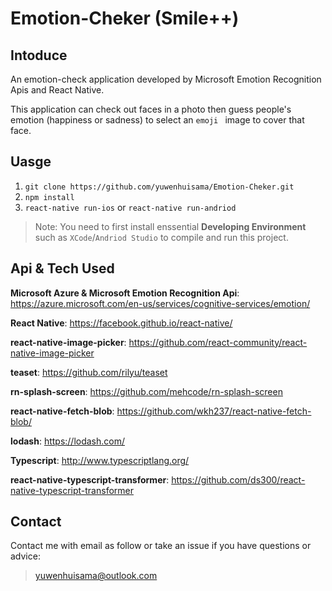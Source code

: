 # Emotion-Cheker (Smile++)
## Intoduce

An emotion-check application developed by Microsoft Emotion Recognition Apis and React Native.

This application can check out faces in a photo then guess people's emotion (happiness or sadness) to select an `emoji ` image to cover that face.

## Uasge

1. ``` git clone https://github.com/yuwenhuisama/Emotion-Cheker.git ```
2. ```npm install```
3. ```react-native run-ios``` or ```react-native run-andriod```

> Note: You need to first install enssential **Developing Environment** such as `XCode`/`Andriod Studio` to compile and run this project.

## Api & Tech Used

**Microsoft Azure & Microsoft Emotion Recognition Api**: https://azure.microsoft.com/en-us/services/cognitive-services/emotion/

**React Native**: https://facebook.github.io/react-native/

**react-native-image-picker**: https://github.com/react-community/react-native-image-picker

**teaset**: https://github.com/rilyu/teaset

**rn-splash-screen**: https://github.com/mehcode/rn-splash-screen

**react-native-fetch-blob**: https://github.com/wkh237/react-native-fetch-blob/

**lodash**: https://lodash.com/

**Typescript**: http://www.typescriptlang.org/

**react-native-typescript-transformer**: https://github.com/ds300/react-native-typescript-transformer

## Contact

Contact me with email as follow or take an issue if you have questions or advice:

> yuwenhuisama@outlook.com

